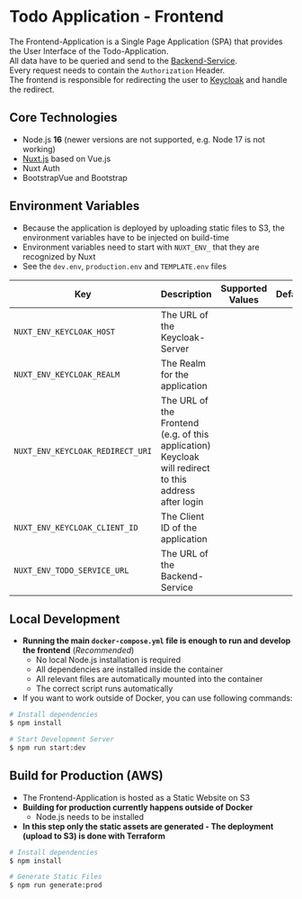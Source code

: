 # Todo Application - Frontend

The Frontend-Application is a Single Page Application (SPA) that provides the User Interface of the Todo-Application.<br>
All data have to be queried and send to the [Backend-Service](../todo-service/README.md).<br>
Every request needs to contain the `Authorization` Header.<br>
The frontend is responsible for redirecting the user to [Keycloak](../keycloak/README.md) and handle the redirect.<br>

## Core Technologies

- Node.js **16** (newer versions are not supported, e.g. Node 17 is not working)
- [Nuxt.js](https://nuxtjs.org/) based on Vue.js
- Nuxt Auth
- BootstrapVue and Bootstrap

## Environment Variables

- Because the application is deployed by uploading static files to S3, the environment variables have to be injected on build-time
- Environment variables need to start with `NUXT_ENV_` that they are recognized by Nuxt
- See the `dev.env`, `production.env` and `TEMPLATE.env` files

| Key                              | Description                                                                                              | Supported Values | Default |
|----------------------------------|----------------------------------------------------------------------------------------------------------|------------------|---------|
| `NUXT_ENV_KEYCLOAK_HOST`         | The URL of the Keycloak-Server                                                                           | ` `              | ` `     |
| `NUXT_ENV_KEYCLOAK_REALM`        | The Realm for the application                                                                            | ` `              | ` `     |
| `NUXT_ENV_KEYCLOAK_REDIRECT_URI` | The URL of the Frontend (e.g. of this application)<br>Keycloak will redirect to this address after login | ` `              | ` `     |
| `NUXT_ENV_KEYCLOAK_CLIENT_ID`    | The Client ID of the application                                                                         | ` `              | ` `     |
| `NUXT_ENV_TODO_SERVICE_URL`      | The URL of the Backend-Service                                                                           | ` `              | ` `     |

## Local Development

- **Running the main `docker-compose.yml` file is enough to run and develop the frontend** (_Recommended_)
    - No local Node.js installation is required
    - All dependencies are installed inside the container
    - All relevant files are automatically mounted into the container
    - The correct script runs automatically
- If you want to work outside of Docker, you can use following commands:

```bash
# Install dependencies
$ npm install

# Start Development Server
$ npm run start:dev
```

## Build for Production (AWS)

- The Frontend-Application is hosted as a Static Website on S3
- **Building for production currently happens outside of Docker**
    - Node.js needs to be installed
- **In this step only the static assets are generated - The deployment (upload to S3) is done with Terraform**

```bash
# Install dependencies
$ npm install

# Generate Static Files
$ npm run generate:prod
```
